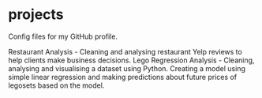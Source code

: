 # projects
Config files for my GitHub profile.


Restaurant Analysis - Cleaning and analysing restaurant Yelp reviews to help clients make business decisions.
Lego Regression Analysis - Cleaning, analysing and visualising a dataset using Python. Creating a model using simple linear regression and making predictions about future prices of legosets based on the model.
